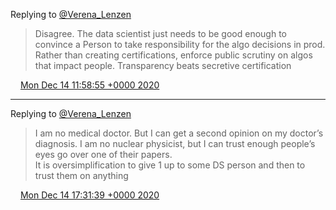 Replying to [@Verena\_Lenzen](https://twitter.com/Verena_Lenzen/status/1338377185036525568)

> Disagree\. The data scientist just needs to be good enough to convince a Person to take responsibility for the algo decisions in prod\. Rather than creating certifications, enforce public scrutiny on algos that impact people\. Transparency beats secretive certification

<img src="../../media/tweet.ico" width="12" /> [Mon Dec 14 11:58:55 +0000 2020](https://twitter.com/DromerDenker/status/1338453412162252800)

----

Replying to [@Verena\_Lenzen](https://twitter.com/Verena_Lenzen/status/1338473437464043525)

> I am no medical doctor\. But I can get a second opinion on my doctor’s diagnosis\. I am no nuclear physicist, but I can trust enough people’s eyes go over one of their papers\.   
> It is oversimplification to give 1 up to some DS person and then to trust them on anything

<img src="../../media/tweet.ico" width="12" /> [Mon Dec 14 17:31:39 +0000 2020](https://twitter.com/DromerDenker/status/1338537146328772608)